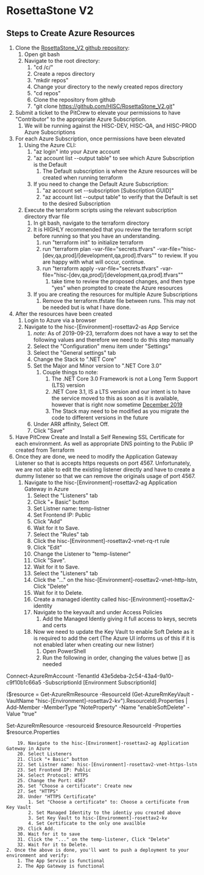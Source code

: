 # RosettaStone V2

## Steps to Create Azure Resources
1. Clone the [RosettaStone_V2 github repository](https://github.com/HISC/RosettaStone_V2):
    1. Open git bash
    2. Navigate to the root directory:
        1. "cd /c/"
        2. Create a repos directory
        3. "mkdir repos"
        4. Change your directory to the newly created repos directory
        5. "cd repos"
        6. Clone the repository from github
        7. "git clone https://github.com/HISC/RosettaStone_V2.git"
2. Submit a ticket to the PitCrew to elevate your permissions to have "Contributor" to the appropriate Azure Subscription.
    1. We will be running against the HISC-DEV, HISC-QA, and HISC-PROD Azure Subscriptions
3. For each Azure Subscription, once permissions have been elevated
    1. Using the Azure CLI:
        1. "az login" into your Azure account
        2. "az account list --output table" to see which Azure Subscription is the Default
            1. The Default subscription is where the Azure resources will be created when running terraform
        3. If you need to change the Default Azure Subscription:
            1. "az account set --subscription [Subscription GUID]"
            2. "az account list --output table" to verify that the Default is set to the desired Subscription
    2. Execute the terraform scripts using the relevant subscription directory tfvar file
        1. In git bash, navigate to the terraform directory
        2. It is HIGHLY recommended that you review the terraform script before running so that you have an understanding.
            1. run "terraform init" to initialize terraform
            2. run "terraform plan -var-file="secrets.tfvars" -var-file="hisc-[dev,qa,prod]/[development,qa,prod].tfvars"" to review. If you are happy with what will occur, continue.
            3. run "terraform apply -var-file="secrets.tfvars" -var-file="hisc-[dev,qa,prod]/[development,qa,prod].tfvars""
				1. take time to review the proposed changes, and then type "yes" when prompted to create the Azure resources
		3. If you are creating the resources for multiple Azure Subscriptions
			1. Remove the terraform.tfstate file between runs. This may not be needed but is what I have done.
4. After the resources have been created
    1. Login to Azure via a browser
    2. Navigate to the hisc-[Environment]-rosettav2-as App Service
        1. *note:* As of 2019-09-23, terraform does not have a way to set the following values and therefore we need to do this step manually
        2. Select the "Configuration" menu item under "Settings"
        3. Select the "General settings" tab
        4. Change the Stack to ".NET Core"
        5. Set the Major and Minor version to ".NET Core 3.0"
			1. Couple things to note:
				1. The .NET Core 3.0 Framework is not a Long Term Support (LTS) version
				2. .NET Core 3.1, IS a LTS version and our intent is to have the service moved to this as soon as it is available, however that is right now sometime [December 2019](https://dotnet.microsoft.com/platform/support/policy/dotnet-core)
				3. The Stack may need to be modified as you migrate the code to different versions in the future
		6. Under ARR affinity, Select Off.
        7. Click "Save"
5. Have PitCrew Create and Install a Self Renewing SSL Certificate for each environment.  As well as appropriate DNS pointing to the Public IP created from Terraform
6. Once they are done, we need to modify the Application Gateway Listener so that is accepts https requests on port 4567. Unfortunately, we are not able to edit the existing
   listener directly and have to create a dummy listener so that we can remove the originals usage of port 4567.
	1. Navigate to the hisc-[Environment]-rosettav2-ag Application Gateway in Azure
		1. Select the "Listeners" tab
		2. Click "+ Basic" button
		3. Set Listner name: temp-listner
		4. Set Frontend IP: Public
		5. Click "Add"
		6. Wait for it to Save.
		7. Select the "Rules" tab
		8. Click the hisc-[Environment]-rosettav2-vnet-rq-rt rule
		9. Click "Edit"
		10. Change the Listener to "temp-listener"
		11. Click "Save".
		12. Wait for it to Save.
		13. Select the "Listeners" tab
		14. Click the "..." on the hisc-[Environment]-rosettav2-vnet-http-lstn, Click "Delete"
		15. Wait for it to Delete.
		16. Create a managed identity called hisc-[Environment]-rosettav2-identity
		17. Navigate to the keyvault and under Access Policies
			1. Add the Managed Identiy giving it full access to keys, secrets and certs
		18. Now we need to update the Key Vault to enable Soft Delete as it is required to add the cert (The Azure UI informs us of this if it is not enabled later when creating our new listner)
			1. Open PowerShell
			2. Run the following in order, changing the values betwe [] as needed

Connect-AzureRmAccount -TenantId 43e5deba-2c54-43a4-9a10-c9f10b1c66a5 -SubscriptionId [Environment SubscriptionId]

($resource = Get-AzureRmResource -ResourceId (Get-AzureRmKeyVault -VaultName "hisc-[Environment]-rosettav2-kv").ResourceId).Properties | Add-Member -MemberType "NoteProperty" -Name "enableSoftDelete" -Value "true"

Set-AzureRmResource -resourceid $resource.ResourceId -Properties $resource.Properties

		19. Navigate to the hisc-[Environment]-rosettav2-ag Application Gateway in Azure
		20. Select Listeners
		21. Click "+ Basic" button
		22. Set Listner name: hisc-[Environment]-rosettav2-vnet-https-lstn
		23. Set Frontend IP: Public
		24. Select Protocol: HTTPS
		25. Change the Port: 4567
		26. Set "Choose a certificate": Create new
		27. Set "HTTPS"
		28. Under "HTTPS Certificate"
			1. Set "Choose a certificate" to: Choose a certificate from Key Vault
			2. Set Managed Identity to the identiy you created above
			3. Set Key Vault to hisc-[Environment]-rosettav2-kv
			4. Set Certificate to the only one availble
		29. Click Add.
		30. Wait for it to save
		31. Click the "..." on the temp-listener, Click "Delete"
		32. Wait for it to Delete.
	2. Once the above is done, you'll want to push a deployment to your environment and verify:
		1. The App Service is functional
		2. The App Gateway is functional


  
